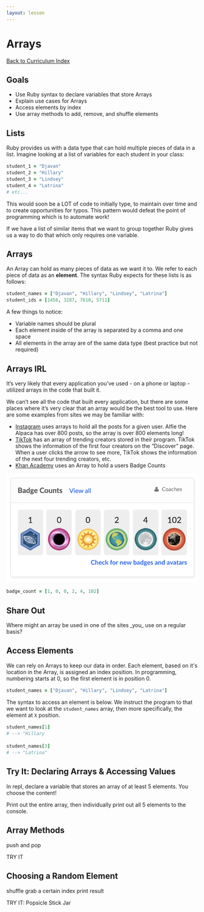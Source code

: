 ```yaml
---
layout: lesson
---
```


# Arrays

<a href="../">Back to Curriculum Index</a>

## Goals

- Use Ruby syntax to declare variables that store Arrays
- Explain use cases for Arrays
- Access elements by index
- Use array methods to add, remove, and shuffle elements

## Lists

Ruby provides us with a data type that can hold multiple pieces of data in a list. Imagine looking at a list of variables for each student in your class:

```ruby
student_1 = "Djavan"
student_2 = "Hillary"
student_3 = "Lindsey"
student_4 = "Latrina"
# etc...
```

This would soon be a LOT of code to initially type, to maintain over time and to create opportunities for typos. This pattern would defeat the point of programming which is to automate work!

If we have a list of similar items that we want to group together Ruby gives us a way to do that which only requires one variable.

## Arrays

An Array can hold as many pieces of data as we want it to. We refer to each piece of data as an **element**. The syntax Ruby expects for these lists is as follows:

```ruby
student_names = ["Djavan", "Hillary", "Lindsey", "Latrina"]
student_ids = [1456, 3287, 7610, 5711]
```

A few things to notice:
- Variable names should be plural
- Each element inside of the array is separated by a comma and one space
- All elements in the array are of the same data type (best practice but not required)

## Arrays IRL

It’s very likely that every application you’ve used - on a phone or laptop - utilized arrays in the code that built it.

We can’t see all the code that built every application, but there are some places where it’s very clear that an array would be the best tool to use. Here are some examples from sites we may be familiar with:

- [Instagram](https://www.instagram.com/alfie_the_alpaca_in_adelaide/) uses arrays to hold all the posts for a given user. Alfie the Alpaca has over 800 posts, so the array is over 800 elements long!
- [TikTok](https://www.tiktok.com/discover?lang=en) has an array of trending creators stored in their program. TikTok shows the information of the first four creators on the “Discover” page. When a user clicks the arrow to see more, TikTok shows the information of the next four trending creators, etc.
- [Khan Academy](https://www.khanacademy.org/) uses an Array to hold a users Badge Counts

<img 
  class="medium-img" 
  src="./assets/badge-count.png" 
  alt="Screenshot of a close up of the Badge Count on Khan Academy user profile, showing 1, 0, 0, 2, 4, 102 badges">

```ruby
badge_count = [1, 0, 0, 2, 4, 102]
```

<div class="try-it-new">
  <h2>Share Out</h2>
  <p>Where might an array be used in one of the sites _you_ use on a regular basis?</p>
</div>

## Access Elements

We can rely on Arrays to keep our data in order. Each element, based on it's location in the Array, is assigned an index position. In programming, numbering starts at 0, so the first element is in position 0.

<!-- make little graphic like tiktok one for KWK -->
```ruby
student_names = ["Djavan", "Hillary", "Lindsey", "Latrina"]
```

The syntax to access an element is below. We instruct the program to that we want to look at the `student_names` array, then more specifically, the element at `X` position.

```ruby
student_names[1]
# --> "Hillary

student_names[3]
# --> "Latrina"
```

<div class="try-it-new">
  <h2>Try It: Declaring Arrays & Accessing Values</h2>
  <p>In repl, declare a variable that stores an array of at least 5 elements. You choose the content!</p>
  <p>Print out the entire array, then individually print out all 5 elements to the console.</p>
</div>

## Array Methods

push and pop

TRY IT

## Choosing a Random Element

shuffle
grab a certain index
print result

TRY IT: Popsicle Stick Jar

